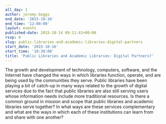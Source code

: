 ```yaml
---
all_day: 1
author: jeremy-boggs
end_date: '2015-10-16'
end_time: '12:00:00'
layout: events
published-date: 2015-10-14 09:11:41+00:00
rsvp: 0
slug: public-libraries-and-academic-libraries-digital-partners
start_date: '2015-10-16'
start_time: '10:30:00'
title: 'Public Libraries and Academic Libraries: Digital Partners?'
---
```


The growth and development of technology, computers, software, and the Internet have changed the ways in which libraries function, operate, and are being used by the communities they serve. Public libraries have been playing a bit of catch-up in many ways related to the growth of digital services due to the fact that public libraries are also still serving users whose information needs include more traditional resources. Is there a common ground in mission and scope that public libraries and academic libraries serve together? In what ways are these services complementary and what are the ways in which each of these institutions can learn from and share with one another?
